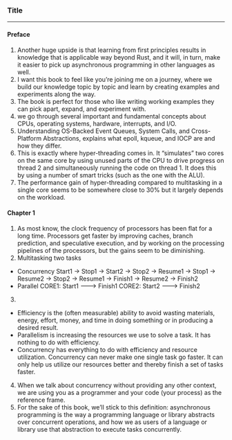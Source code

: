 ### Title
---

#### Preface
1. Another huge upside is that learning from first principles results in knowledge that is 
applicable way beyond Rust, and it will, in turn, make it easier to pick up asynchronous programming
 in other languages as well.
2. I want this book to feel like you’re joining me on a journey, where we build our knowledge topic
by topic and learn by creating examples and experiments along the way.
3. The book is perfect for those who like writing working examples they can pick apart, expand, and 
experiment with.
4. we go through several important and fundamental concepts about CPUs, operating systems, hardware,
 interrupts, and I/O.
5. Understanding OS-Backed Event Queues, System Calls, and Cross-Platform Abstractions, explains 
what epoll, kqueue, and IOCP are and how they differ.
6. This is exactly where hyper-threading comes in. It “simulates” two cores on the same core by 
using unused parts of the CPU to drive progress on thread 2 and simultaneously running the code on 
thread 1. It does this by using a number of smart tricks (such as the one with the ALU).
7. The performance gain of hyper-threading compared to multitasking in a single core seems to be 
somewhere close to 30% but it largely depends on the workload.

#### Chapter 1
1. As most know, the clock frequency of processors has been flat for a long time. Processors get 
faster by improving caches, branch prediction, and speculative execution, and by working on the 
processing pipelines of the processors, but the gains seem to be diminishing.
2. Multitasking two tasks
- Concurrency
Start1 -> Stop1 -> Start2 -> Stop2 -> Resume1 -> Stop1 -> Resume2 -> Stop2 -> Resume1 -> Finish1 ->
Resume2 -> Finish2
- Parallel
CORE1: Start1 ---> Finish1
CORE2: Start2 ---> Finish2
3. 
- Efficiency is the (often measurable) ability to avoid wasting materials, energy, effort, money, 
and time in doing something or in producing a desired result.
- Parallelism is increasing the resources we use to solve a task. It has nothing to do with 
efficiency.
- Concurrency has everything to do with efficiency and resource utilization. Concurrency can never
make one single task go faster. It can only help us utilize our resources better and thereby finish 
a set of tasks faster.
4. When we talk about concurrency without providing any other context, we are using you as a 
programmer and your code (your process) as the reference frame.
5. For the sake of this book, we’ll stick to this definition: asynchronous programming is the way a 
programming language or library abstracts over concurrent operations, and how we as users of a 
language or library use that abstraction to execute tasks concurrently.
